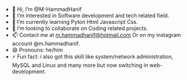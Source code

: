 - 👋 Hi, I’m @M-HammadHanif
- 👀 I’m interested in Software development and tech related field.
- 🌱 I’m currently learning Pyton Html Javascript Css.
- 💞️ I’m looking to collaborate on Coding related projects.
- 📫 Contact me at m.hammadhanif@hotmail.com Or on my instagram account @m.hammadhanif.
- 😄 Pronouns: he/him
- ⚡ Fun fact: i also got this skill like system/network administration, MySQL and Linux and many more but now switching in web-development.

<!---
M-HammadHanif/M-HammadHanif is a ✨ special ✨ repository because its `README.md` (this file) appears on your GitHub profile.
You can click the Preview link to take a look at your changes.
--->
